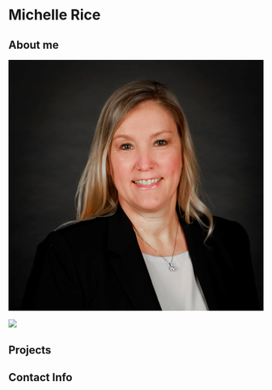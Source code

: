 

 # Michelle Rice

## About me

  
![Bio_photo](/assets/images/bio-photo.jpg)

<img src="https://github.com/mlrice/mlrice.github.io/blob/main/assets/images/bio-photo.jpg">


## Projects









## Contact Info



  
